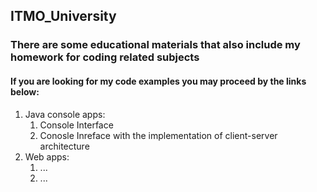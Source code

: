## ITMO_University
### There are some educational materials that also include my homework for coding related subjects
#### If you are looking for my code examples you may proceed by the links below:
1. Java console apps:
   1. Console Interface
   2. Conosle Inreface with the implementation of client-server architecture
2. Web apps:
   1. ...
   2. ... 

